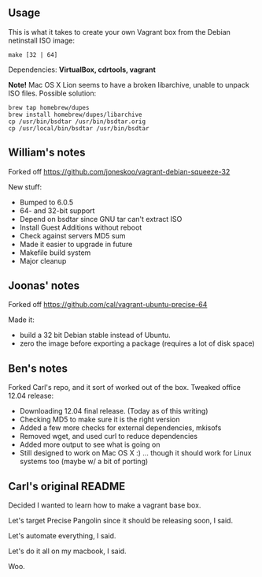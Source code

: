 Usage
-----
This is what it takes to create your own Vagrant box from the Debian netinstall ISO image:

    make [32 | 64]

Dependencies: **VirtualBox, cdrtools, vagrant**

**Note!** Mac OS X Lion seems to have a broken libarchive, unable to unpack ISO files. Possible solution:

    brew tap homebrew/dupes
    brew install homebrew/dupes/libarchive
    cp /usr/bin/bsdtar /usr/bin/bsdtar.orig
    cp /usr/local/bin/bsdtar /usr/bin/bsdtar

William's notes
---------------

Forked off https://github.com/joneskoo/vagrant-debian-squeeze-32

New stuff:

- Bumped to 6.0.5
- 64- and 32-bit support
- Depend on bsdtar since GNU tar can't extract ISO
- Install Guest Additions without reboot
- Check against servers MD5 sum
- Made it easier to upgrade in future
- Makefile build system
- Major cleanup

Joonas' notes
-------------

Forked off https://github.com/cal/vagrant-ubuntu-precise-64

Made it:

- build a 32 bit Debian stable instead of Ubuntu.
- zero the image before exporting a package (requires a lot of disk space)

Ben's notes
-----------

Forked Carl's repo, and it sort of worked out of the box. Tweaked 
office 12.04 release: 

 - Downloading 12.04 final release. (Today as of this writing)
 - Checking MD5 to make sure it is the right version
 - Added a few more checks for external dependencies, mkisofs
 - Removed wget, and used curl to reduce dependencies
 - Added more output to see what is going on
 - Still designed to work on Mac OS X :)
    ... though it should work for Linux systems too (maybe w/ a bit of porting)

Carl's original README
----------------------

Decided I wanted to learn how to make a vagrant base box.

Let's target Precise Pangolin since it should be releasing soon, I said.

Let's automate everything, I said.

Let's do it all on my macbook, I said.

Woo.
